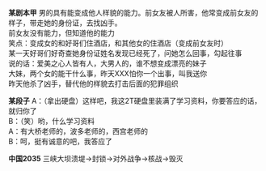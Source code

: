 **某剧本甲**
男的具有能变成他人样貌的能力。前女友被人所害，他常变成前女友的样子，带走她的身份证，去找凶手。<br>
前女友没有能力，但知道他的能力<br>
笑点：变成女的和好哥们住酒店，和其他女的住酒店（变成前女友时）<br>
某一天好哥们好奇查她身份证姓名发现已经死了，问她怎么回事，勾起往事<br>
说的话：爱美之心人皆有人，大男人的，谁不想变成漂亮的妹子<br>
大妹，两个女的能干什么事，昨天XXX怕你一个出事，叫我送你<br>
昨天他杀了凶手，替代他的样貌去打击后面的犯罪组织<br>

**某段子**
A：（拿出硬盘）这样吧，我这2T硬盘里装满了学习资料，你要答应的话，就归你了<br>
B：（笑）哟，什么学习资料<br>
A：有大桥老师的，波多老师的，西宫老师的<br>
B：呵，挺有诚意的吧，我答应了<br>

**中国2035**
三峡大坝溃堤->封锁->对外战争->核战->毁灭